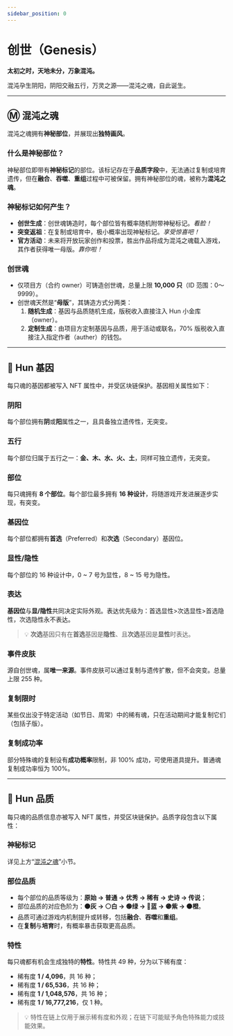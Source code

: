 ```yaml
---
sidebar_position: 0
---
```


# 创世（Genesis）

**太初之时，天地未分，万象混沌。**

混沌孕生阴阳，阴阳交融五行，万灵之源——混沌之魂，自此诞生。

---

## Ⓜ️ 混沌之魂

混沌之魂拥有**神秘部位**，并展现出**独特画风**。

### 什么是神秘部位？

神秘部位即带有**神秘标记**的部位。该标记存在于**品质字段**中，无法通过复制或培育遗传，但在**融合**、**吞噬**、**重组**过程中可被保留。拥有神秘部位的魂，被称为**混沌之魂**。

### 神秘标记如何产生？

- **创世生成**：创世魂铸造时，每个部位皆有概率随机附带神秘标记。*看脸！*
- **突变返祖**：在复制或培育中，极小概率出现神秘标记。*享受惊喜吧！*
- **官方活动**：未来将开放玩家创作和投票，胜出作品将成为混沌之魂载入游戏，其作者获得唯一母版。*靠你啦！*

### 创世魂

- 仅项目方（合约 owner）可铸造创世魂，总量上限 **10,000 只**（ID 范围：0～9999）。
- 创世魂天然是“**母版**”，其铸造方式分两类：
  1. **随机生成**：基因与品质随机生成，版税收入直接注入 Hun 小金库（owner）。
  2. **定制生成**：由项目方定制基因与品质，用于活动或联名，70% 版税收入直接注入指定作者（auther）的钱包。

---

## 🧬 Hun 基因

每只魂的基因都被写入 NFT 属性中，并受区块链保护。基因相关属性如下：

### 阴阳

每个部位拥有**阴**或**阳**属性之一，且具备独立遗传性，无突变。

### 五行

每个部位归属于五行之一：**金、木、水、火、土**，同样可独立遗传，无突变。

### 部位

每只魂拥有 **8 个部位**。每个部位最多拥有 **16 种设计**，将随游戏开发进展逐步实现，有突变。

### 基因位

每个部位都拥有**首选**（Preferred）和**次选**（Secondary）基因位。

### 显性/隐性

每个部位的 16 种设计中，0 ~ 7 号为显性，8 ~ 15 号为隐性。

### 表达
**基因位**与**显/隐性**共同决定实际外观。表达优先级为：首选显性>次选显性>首选隐性，次选隐性永不表达。
> 💡 **次选**基因只有在**首选**基因是**隐性**、且**次选**基因是**显性**时表达。

### 事件皮肤

源自创世魂，属**唯一来源**。事件皮肤可以通过复制与遗传扩散，但不会突变。总量上限 255 种。

### 复制限时

某些仅出没于特定活动（如节日、周常）中的稀有魂，只在活动期间才能复制它们（包括子版）。

### 复制成功率

部分特殊魂的复制设有**成功概率**限制，非 100% 成功，可使用道具提升。普通魂复制成功率恒为 100%。

---

## 🌈 Hun 品质

每只魂的品质信息亦被写入 NFT 属性，并受区块链保护。品质字段包含以下属性：

### 神秘标记

详见上方“[混沌之魂](#ⓜ%EF%B8%8F-混沌之魂)”小节。

### 部位品质

- 每个部位的品质等级为：**原始 → 普通 → 优秀 → 稀有 → 史诗 → 传说**；
- 部位品质的对应色阶为：**⚫️灰 → ⚪️白 → 🟢绿 → 🔵蓝 → 🟣紫 → 🟠橙**。
- 品质可通过游戏内机制提升或转移，包括**融合**、**吞噬**和**重组**。
- 在**复制**与**培育**时，有概率暴击获取更高品质。

### 特性

每只魂都有机会生成独特的**特性**。特性共 49 种，分为以下稀有度：

- 稀有度 **1 / 4,096**，共 16 种；
- 稀有度 **1 / 65,536**，共 16 种；
- 稀有度 **1 / 1,048,576**，共 16 种；
- 稀有度 **1 / 16,777,216**，仅 1 种。

> 💡 特性在链上仅用于展示稀有度和外观；在链下可能赋予角色特殊能力或技能效果。
